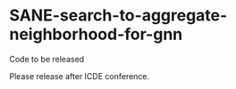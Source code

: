 # SANE-search-to-aggregate-neighborhood-for-gnn
Code to be released

Please release after ICDE conference.

